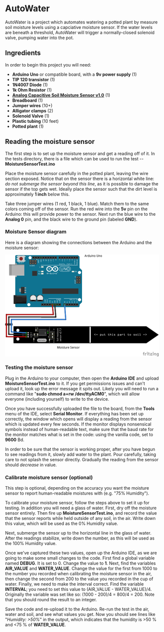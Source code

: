 # AutoWater
AutoWater is a project which automates watering a potted plant by measure soil moisture levels using a capciative moisture sensor. If the water levels are beneath a threshold, AutoWater will trigger a normally-closed solenoid valve, pumping water into the pot.

## Ingredients
In order to begin this project you will need:
- __Arduino Uno__ or compatible board, with a __9v power supply__ (1)
- __TIP 120 transistor__ (1)
- __1N4007 Diode__ (1)
- __1k Ohm Resistor__ (1)
- [__Analog Capacitive Soil Moisture Sensor v1.0__](https://www.dfrobot.com/wiki/index.php/Capacitive_Soil_Moisture_Sensor_SKU:SEN0193) (1)
- __Breadboard__ (1)
- __Jumper wires__ (10+)
- __Alligator clamps__ (2)
- __Solenoid Valve__ (1)
- __Plastic tubing__ (10 feet)
- __Potted plant__ (1)

## Reading the moisture sensor
The first step is to set up the moisture sensor and get a reading off of it. In the tests directory, there is a file which can be used to run the test -- __MoistureSensorTest.ino__

Place the moisture sensor carefully in the potted plant, leaving the wire section exposed. Notice that on the sensor there is a horizontal white line: *do not submerge the sensor beyond this line*, as it is possible to damage the sensor if the top gets wet. Ideally place the sensor such that the dirt level is approximately __1 inch__ below this.

Take three jumper wires (1 red, 1 black, 1 blue). Match them to the same colors coming off of the sensor. Run the red wire into the __5v__ pin on the Arduino: this will provide power to the sensor. Next run the blue wire to the __Analog 0__ pin, and the black wire to the ground pin (labeled __GND__).

### Moisture Sensor diagram
Here is a diagram showing the connections between the Arduino and the moisture sensor:

![Moisture Sensor Diagram](https://github.com/eindiran/AutoWater/blob/master/diagrams/MoistureSensorDiagram.png)

### Testing the moisture sensor
Plug in the Arduino to your computer, then open the __Arduino IDE__ and upload __MoistureSensorTest.ino__ to it. If you get permissions issues and can't upload it, look up the error message it spits out. Likely you will need to run a command like "__sudo chmod a+rw /dev/ttyACM0__", which will allow everyone (including yourself) to write to the device.

Once you have successfully uploaded the file to the board, from the __Tools__ menu of the IDE, select __Serial Monitor__. If everything has been set up correctly, the window which opens will display a reading from the sensor which is updated every few seconds. If the monitor displays nonsensical symbols instead of human-readable text, make sure that the baud rate for the monitor matches what is set in the code: using the vanilla code, set to __9600__ Bd.

In order to be sure that the sensor is working proper, after you have begun to see readings from it, slowly add water to the plant. Pour carefully, taking care to not splash the sensor directly. Gradually the reading from the sensor should *decrease* in value.

### Calibrate moisture sensor (optional)
This step is optional, depending on the accuracy you want the moisture sensor to report human-readable moistures with (e.g. "75% Humidity").

To calibrate your moisture sensor, follow the steps above to set it up for testing. In addition you will need a glass of water. First, dry off the moisture sensor entirely. Then fire up __MoistureSensorTest.ino__, and record the value that the sensor reports while held outside of any soil, in the air. Write down this value, which will be used as the 0% Humidity value.

Next, submerge the sensor up to the horizontal line in the glass of water. After the readings stabilize, write down the number, as this will be used as the 100% Humidity value.

Once we've captured these two values, open up the Arduino IDE, as we are going to make some small changes to the code. First find a global variable named __DEBUG__. It is set to 0. Change the value to __1__. Next, find the variables __AIR_VALUE__ and __WATER_VALUE__. Change the value for the first from 1000 to the number you recorded when calibrating the moisture sensor in the air, then change the second from 200 to the value you recorded in the cup of water. Finally, we need to make the interval correct. Find the variable __INTERVAL__; you need to set this value to (AIR_VALUE - WATER_VALUE)/4. Originally the variable was set like so: (1000 - 200)/4 = 800/4 = 200. Note that you should round the result to an integer.

Save the code and re-upload it to the Arduino. Re-run the test in the air, water and soil, and see what values you get. Now you should see lines like "*Humidity: >50%*" in the output, which indicates that the humidity is >50 % and <75 % of __WATER_VALUE__.
